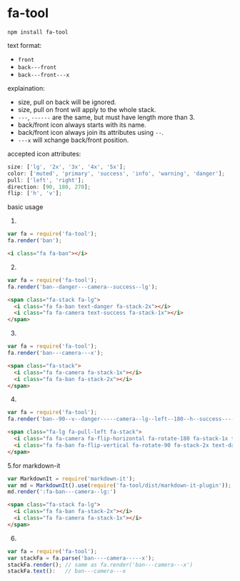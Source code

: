 # fa-tool

```
npm install fa-tool
```

text format:

* `front`
* `back---front`
* `back---front---x`

explaination:

* size, pull on back will be ignored.
* size, pull on front will apply to the whole stack.
* `---`, `------` are the same, but must have length more than 3.
* back/front icon always starts with its name.
* back/front icon always join its attributes using `--`.
* `---x` will xchange back/front position.

accepted icon attributes:

```js
size: ['lg', '2x', '3x', '4x', '5x'];
color: ['muted', 'primary', 'success', 'info', 'warning', 'danger'];
pull: ['left', 'right'];
direction: [90, 180, 270];
flip: ['h', 'v'];
```

basic usage

1.
```js
var fa = require('fa-tool');
fa.render('ban');
```
```html
<i class="fa fa-ban"></i>
```

2.
```js
var fa = require('fa-tool');
fa.render('ban--danger---camera--success--lg');
```
```html
<span class="fa-stack fa-lg">
  <i class="fa fa-ban text-danger fa-stack-2x"></i>
  <i class="fa fa-camera text-success fa-stack-1x"></i>
</span>
```

3.
```js
var fa = require('fa-tool');
fa.render('ban---camera---x');
```
```html
<span class="fa-stack">
  <i class="fa fa-camera fa-stack-1x"></i>
  <i class="fa fa-ban fa-stack-2x"></i>
</span>
```

4.

```js
var fa = require('fa-tool');
fa.render('ban--90--v--danger-----camera--lg--left--180--h--success-----x');
```
```html
<span class="fa-lg fa-pull-left fa-stack">
  <i class="fa fa-camera fa-flip-horizontal fa-rotate-180 fa-stack-1x text-success"></i>
  <i class="fa fa-ban fa-flip-vertical fa-rotate-90 fa-stack-2x text-danger"></i>
</span>
```

5.for markdown-it

```js
var MarkdownIt = require('markdown-it');
var md = MarkdownIt().use(require('fa-tool/dist/markdown-it-plugin'));
md.render(':fa-ban---camera--lg:')
```
```html
<span class="fa-stack fa-lg">
  <i class="fa fa-ban fa-stack-2x"></i>
  <i class="fa fa-camera fa-stack-1x"></i>
</span>
```

6.

```js
var fa = require('fa-tool');
var stackFa = fa.parse('ban----camera-----x');
stackFa.render(); // same as fa.render('ban---camera---x')
stackFa.text():   // ban---camera---x
```